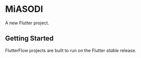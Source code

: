 # MiASODI

A new Flutter project.

## Getting Started

FlutterFlow projects are built to run on the Flutter _stable_ release.
